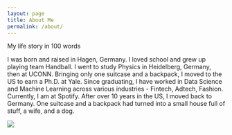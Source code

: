 ```yaml
---
layout: page
title: About Me
permalink: /about/
---
```

My life story in 100 words

I was born and raised in Hagen, Germany. I loved school and grew up playing team Handball.
I went to study Physics in Heidelberg, Germany, then at UCONN. Bringing only one suitcase and a backpack, I moved to the US to earn a Ph.D. at Yale. Since graduating, I have worked in Data Science and Machine Learning across various industries - Fintech, Adtech, Fashion. Currently, I am at Spotify. After over 10 years in the US, I moved back to Germany. One suitcase and a backpack had turned into a small house full of stuff, a wife, and a dog.

![](https://media.giphy.com/media/j2dwYCpOZFRLwzUJpT/giphy.gif) 


